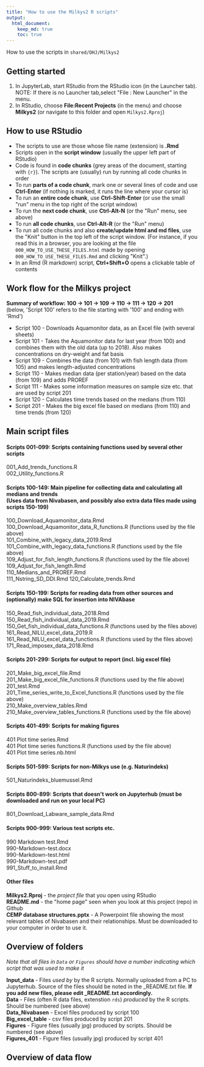 ```yaml
---
title: "How to use the Milkys2 R scripts"
output: 
  html_document:
    keep_md: true
    toc: true
---
```


How to use the scripts in `shared/DHJ/Milkys2` 

## Getting started  
1. In JupyterLab, start RStudio from the RStudio icon (in the Launcher tab). NOTE: If there is no Launcher tab,select "File : New Launcher" in the menu.   
2. In RStudio, choose **File:Recent Projects** (in the menu) and choose **Milkys2** (or navigate to this folder and open `Milkys2.Rproj`)   

## How to use RStudio  
- The scripts to use are those whose file name (extension) is **.Rmd**  
- Scripts open in the **script window** (usually the upper left part of RStudio)  
- Code is found in **code chunks** (grey areas of the document, starting with `{r}`). The scripts are (usually) run by running all code chunks in order  
- To run **parts of a code chunk**, mark one or several lines of code and use **Ctrl-Enter** (if nothing is marked, it runs the line where your cursor is)  
- To run an **entire code chunk**, use **Ctrl-Shift-Enter** (or use the small "run" menu in the top right of the script window)  
- To run the **next code chunk**, use **Ctrl-Alt-N** (or the "Run" menu, see above)    
- To run **all code chunks**, use **Ctrl-Alt-R** (or the "Run" menu)    
- To run all code chunks and also **create/update html and md files**, use the "Knit" button in the top left of the script window. (For instance, if you read this in a browser, you are looking at the file `000_HOW_TO_USE_THESE_FILES.html` made by opening `000_HOW_TO_USE_THESE_FILES.Rmd` and clicking "Knit".)     
- In an Rmd (R markdown) script, **Ctrl+Shift+O** opens a clickable table of contents    
  


## Work flow for the Milkys project   
**Summary of workflow: 100 -> 101 -> 109 -> 110 -> 111 -> 120 -> 201**  
  (below, 'Script 100' refers to the file starting with '100' and ending with 'Rmd')
- Script 100 - Downloads Aquamonitor data, as an Excel file (with several sheets)  
- Script 101 - Takes the Aquamonitor data for last year (from 100) and combines them
with the old data (up to 2018). Also makes concentrations on dry-weight and
fat basis
- Script 109 - Combines the data (from 101) with fish length data (from 105) and makes length-adjusted concentrations  
- Script 110 - Makes median data (per station/year) based on the data (from 109) and adds PROREF   
- Script 111 - Makes some information measures on sample size etc. that are used by script 201 
- Script 120 - Calculates time trends based on the medians (from 110)  
- Script 201 - Makes the big excel file based on medians (from 110) and time trends (from 120)  

## Main script files  
#### Scripts 001-099: Scripts containing functions used by several other scripts    
001_Add_trends_functions.R               
002_Utility_functions.R
  
#### Scripts 100-149: Main pipeline for collecting data and calculating all medians and trends <br> (Uses data from Nivabasen, and possibly also extra data files made using scripts 150-199)   
100_Download_Aquamonitor_data.Rmd            
100_Download_Aquamonitor_data_R_functions.R (functions used by the file above)   
101_Combine_with_legacy_data_2019.Rmd             
101_Combine_with_legacy_data_functions.R (functions used by the file above)      
109_Adjust_for_fish_length_functions.R (functions used by the file above)       
109_Adjust_for_fish_length.Rmd               
110_Medians_and_PROREF.Rmd             
111_Nstring_SD_DDI.Rmd
120_Calculate_trends.Rmd                    
  
#### Scripts 150-199: Scripts for reading data from other sources and (optionally) make SQL for insertion into NIVAbase  
150_Read_fish_individual_data_2018.Rmd       
150_Read_fish_individual_data_2019.Rmd      
150_Get_fish_individual_data_functions.R (functions used by the files above)     
161_Read_NILU_excel_data_2019.R                   
161_Read_NILU_excel_data_functions.R (functions used by the files above)               
171_Read_imposex_data_2018.Rmd                    
  
#### Scripts 201-299: Scripts for output to report (incl. big excel file)  
201_Make_big_excel_file.Rmd                  
201_Make_big_excel_file_functions.R (functions used by the file above)         
201_test.Rmd                                 
201_Time_series_write_to_Excel_functions.R (functions used by the file above)   
210_Make_overview_tables.Rmd  
210_Make_overview_tables_functions.R (functions used by the file above)  
  
#### Scripts 401-499: Scripts for making figures 
401 Plot time series.Rmd                     
401 Plot time series functions.R (functions used by the file above)             
401 Plot time series.nb.html                 
  
#### Scripts 501-599: Scripts for non-Milkys use (e.g. Naturindeks)   
501_Naturindeks_bluemussel.Rmd               
  
#### Scripts 800-899: Scripts that doesn't work on Jupyterhub (must be downloaded and run on your local PC)    
801_Download_Labware_sample_data.Rmd         
  
#### Scripts 900-999: Various test scripts etc.  
990 Markdown test.Rmd                        
990-Markdown-test.docx                       
990-Markdown-test.html                       
990-Markdown-test.pdf                        
991_Stuff_to_install.Rmd       

#### Other files  
**Milkys2.Rproj** - the *project file* that you open using RStudio                                
**README.md** - the "home page" seen when you look at this project (repo) in Github       
**CEMP database structures.pptx** - A Powerpoint file showing the most relevant tables of Nivabasen and their relationships. Must be downloaded to your computer in order to use it.      

## Overview of folders  
*Note that all files in `Data` or `Figures` should have a number indicating which script that was used to make it*                                     
  
**Input_data** - Files *used by* by the R scripts. Normally uploaded from a PC to Jupyterhub. Source of the files should be noted in the _README.txt file.  **If you add new files, please edit _README.txt accordingly.**                     
**Data** - Files (often R data files, extenstion `rds`) *produced* by the R scripts. Should be numbered (see above)               
**Data_Nivabasen** - Excel files produced by script 100                                 
**Big_excel_table** - csv files produced by script 201  
**Figures** - Figure files (usually jpg) produced by scripts. Should be numbered (see above)                                         
**Figures_401** - Figure files (usually jpg) produced by script 401  


## Overview of data flow



<!--html_preserve--><div id="htmlwidget-b2e4705cd3f953dded67" style="width:864px;height:1248px;" class="grViz html-widget"></div>
<script type="application/json" data-for="htmlwidget-b2e4705cd3f953dded67">{"x":{"diagram":"\ndigraph boxes_and_circles {\n\n  # a \"graph\" statement\n  graph [overlap = true, fontsize = 10]\n\n  # Scripts\n  node [shape = ellipse,\n        fixedsize = true,\n        width = 1.5] // ellipse\n  100 [label = \"Script 100\", \n    tooltip = \"Downloading all data from the project that can be downloaded from Jupyterhub (using the Aquamonitor API)\"]; \n  LastYear [label = \"From last year\"]; \n  802 [label = \"Script 802 (PC)\", tooltip = \"Extra parameters not returned by script 101. Must be run on a PC. Will need an Oracle client and access to the Oracle Nivadatabase\"];\n  101 [label = \"Script 101\"];\n  150 [label = \"Script 150\"]; \n  109 [label = \"Script 109\"]; \n  161 [label = \"Script 161\"]; \n  171 [label = \"Script 171\"]; \n  172 [label = \"Script 172\"]; \n  110 [label = \"Script 110\"]; \n  111 [label = \"Script 111\"]; \n  120 [label = \"Script 120\"]; \n  201 [label = \"Script 201\"]; \n  501 [label = \"Script 501\"]; \n  510 [label = \"Script 510\"]; \n  \n  # Data sets\n  node [shape = box,\n        fontname = Helvetica]\n  Raw1 [label = \"Raw data from AqM\", width = 2];\n  Legacy [label = \"Legacy data\", width = 2];\n  Nivabasen [label = \"Extra data from Nivabase\", width = 2.5];\n  NILU [label = \"NILU data\", width = 2];\n  Imposex [label = \"Imposex data\", width = 2];\n  Codbiol [label = \"Cod biological effects\", width = 2];\n  Raw2 [label = \"Raw data, complete records\", width = 2.5];\n  Lengths [label = \"Fish length data\", width = 2.5];\n  Raw3 [label = \"Raw data with length-adjusted conc.\", width = 3];\n  Medians [label = \"Medians per station/year\", width = 2.5];\n  Nstring [label = \"Nstring, SD and DDI\", width = 2.5];\n  Trends [label = \"Trends per time series\", width = 2.5];\n  Bigexcel [label = \"Big excel file\", width = 2.5];\n  Graphs [label = \"Time series graphs\", width = 2.5];\n  Tables [label = \"Summary tables\", width = 2.5];\n\n  # Connections (edges)\n  100 -> Raw1; LastYear -> Legacy; 802 -> Nivabasen\n  161 -> NILU; 171 -> Imposex; 172 -> Codbiol\n  {Raw1 Nivabasen Legacy NILU Imposex Codbiol} -> 101; \n  101 -> Raw2; 150 -> Lengths; \n  {Raw2 Lengths} -> 109;\n  109 -> Raw3; Raw3 -> 110; 110 -> Medians; \n  Raw3 -> 111; 111 -> Nstring; \n  Medians -> 120; 120 -> Trends;\n {Raw2 Raw3 Medians Trends Nstring} -> 201; 201 -> Bigexcel\n  Bigexcel -> {501 510}; 501 -> Graphs; 510 -> Tables\n  \n  subgraph {rank = same; Medians; Nstring}\n\n\n }\n","config":{"engine":"dot","options":null}},"evals":[],"jsHooks":[]}</script><!--/html_preserve-->



